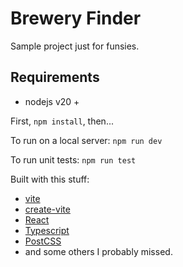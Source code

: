 # Brewery Finder

Sample project just for funsies.

## Requirements

- nodejs v20 +

First, `npm install`, then...

To run on a local server:
`npm run dev`

To run unit tests:
`npm run test`

Built with this stuff:

- [vite](https://vite.dev/)
- [create-vite](https://github.com/vitejs/vite/tree/main/packages/create-vite)
- [React](https://react.dev/)
- [Typescript](https://www.typescriptlang.org/)
- [PostCSS](https://postcss.org/)
- and some others I probably missed.

